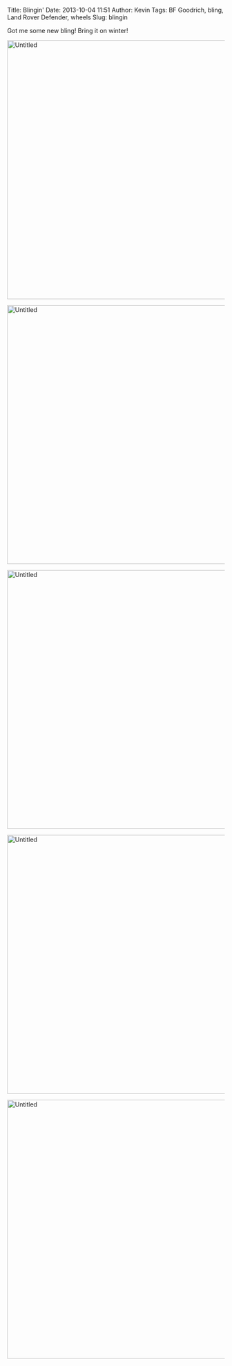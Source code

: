 Title: Blingin'
Date: 2013-10-04 11:51
Author: Kevin
Tags: BF Goodrich, bling, Land Rover Defender, wheels
Slug: blingin

Got me some new bling! Bring it on winter!

<a data-flickr-embed="true" href="https://www.flickr.com/photos/Kevinisageek/23419395225/in/album-72157661860451895/" title="Untitled"><img src="https://farm1.staticflickr.com/765/23419395225_93576c4209_c.jpg" width="800" height="600" alt="Untitled"></a>

<a data-flickr-embed="true" href="https://www.flickr.com/photos/Kevinisageek/23419401435/in/album-72157661860451895/" title="Untitled"><img src="https://farm6.staticflickr.com/5715/23419401435_1413cc4d1d_c.jpg" width="800" height="600" alt="Untitled"></a>

<a data-flickr-embed="true" href="https://www.flickr.com/photos/Kevinisageek/23336249811/in/album-72157661860451895/" title="Untitled"><img src="https://farm6.staticflickr.com/5749/23336249811_0dc79766f3_c.jpg" width="800" height="600" alt="Untitled"></a>

<a data-flickr-embed="true" href="https://www.flickr.com/photos/Kevinisageek/23419306065/in/album-72157661860451895/" title="Untitled"><img src="https://farm1.staticflickr.com/670/23419306065_5bea74aeee_c.jpg" width="800" height="600" alt="Untitled"></a>

<a data-flickr-embed="true" href="https://www.flickr.com/photos/Kevinisageek/23393154266/in/album-72157661860451895/" title="Untitled"><img src="https://farm1.staticflickr.com/746/23393154266_565243999b_c.jpg" width="800" height="600" alt="Untitled"></a>
